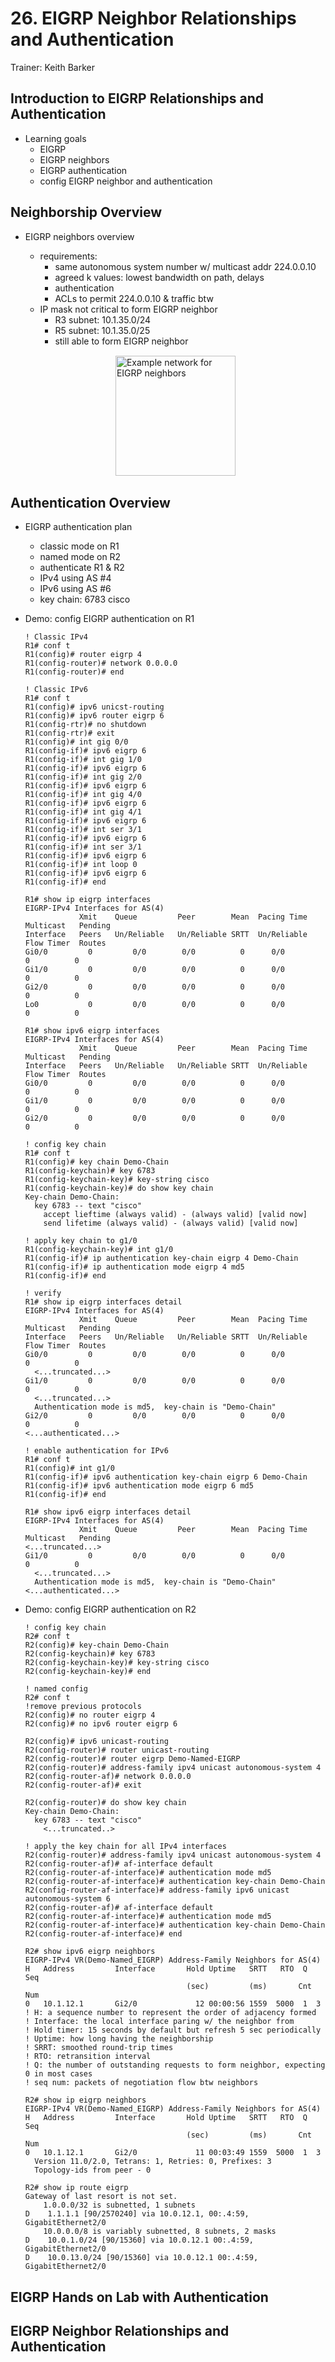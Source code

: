 # 26. EIGRP Neighbor Relationships and Authentication

Trainer: Keith Barker


## Introduction to EIGRP Relationships and Authentication

- Learning goals
  - EIGRP
  - EIGRP neighbors
  - EIGRP authentication
  - config EIGRP neighbor and authentication


## Neighborship Overview

- EIGRP neighbors overview
  - requirements:
    - same autonomous system number w/ multicast addr 224.0.0.10 
    - agreed k values: lowest bandwidth on path, delays
    - authentication
    - ACLs to permit 224.0.0.10 & traffic btw
  - IP mask not critical to form EIGRP neighbor
    - R3 subnet: 10.1.35.0/24
    - R5 subnet: 10.1.35.0/25
    - still able to form EIGRP neighbor

  <figure style="margin: 0.5em; display: flex; justify-content: center; align-items: center;">
    <img style="margin: 0.1em; padding-top: 0.5em; width: 20vw;"
      onclick= "window.open('page')"
      src    = "img/26-eigrp.png"
      alt    = "Example network for EIGRP neighbors"
      title  = "Example network for EIGRP neighbors"
    />
  </figure>

## Authentication Overview

- EIGRP authentication plan
  - classic mode on R1
  - named mode on R2
  - authenticate R1 & R2
  - IPv4 using AS #4
  - IPv6 using AS #6
  - key chain: 6783 cisco


- Demo: config EIGRP authentication on R1

  ```text
  ! Classic IPv4
  R1# conf t
  R1(config)# router eigrp 4
  R1(config-router)# network 0.0.0.0
  R1(config-router)# end

  ! Classic IPv6
  R1# conf t
  R1(config)# ipv6 unicst-routing
  R1(config)# ipv6 router eigrp 6
  R1(config-rtr)# no shutdown
  R1(config-rtr)# exit
  R1(config)# int gig 0/0
  R1(config-if)# ipv6 eigrp 6
  R1(config-if)# int gig 1/0
  R1(config-if)# ipv6 eigrp 6
  R1(config-if)# int gig 2/0
  R1(config-if)# ipv6 eigrp 6
  R1(config-if)# int gig 4/0
  R1(config-if)# ipv6 eigrp 6
  R1(config-if)# int gig 4/1
  R1(config-if)# ipv6 eigrp 6
  R1(config-if)# int ser 3/1
  R1(config-if)# ipv6 eigrp 6
  R1(config-if)# int ser 3/1
  R1(config-if)# ipv6 eigrp 6
  R1(config-if)# int loop 0
  R1(config-if)# ipv6 eigrp 6
  R1(config-if)# end

  R1# show ip eigrp interfaces
  EIGRP-IPv4 Interfaces for AS(4)
              Xmit    Queue         Peer        Mean  Pacing Time   Multicast   Pending
  Interface   Peers   Un/Reliable   Un/Reliable SRTT  Un/Reliable   Flow Timer  Routes
  Gi0/0         0         0/0        0/0          0      0/0            0          0
  Gi1/0         0         0/0        0/0          0      0/0            0          0
  Gi2/0         0         0/0        0/0          0      0/0            0          0
  Lo0           0         0/0        0/0          0      0/0            0          0

  R1# show ipv6 eigrp interfaces
  EIGRP-IPv4 Interfaces for AS(4)
              Xmit    Queue         Peer        Mean  Pacing Time   Multicast   Pending
  Interface   Peers   Un/Reliable   Un/Reliable SRTT  Un/Reliable   Flow Timer  Routes
  Gi0/0         0         0/0        0/0          0      0/0            0          0
  Gi1/0         0         0/0        0/0          0      0/0            0          0
  Gi2/0         0         0/0        0/0          0      0/0            0          0

  ! config key chain
  R1# conf t
  R1(config)# key chain Demo-Chain
  R1(config-keychain)# key 6783
  R1(config-keychain-key)# key-string cisco
  R1(config-keychain-key)# do show key chain
  Key-chain Demo-Chain:
    key 6783 -- text "cisco"
      accept lieftime (always valid) - (always valid) [valid now]
      send lifetime (always valid) - (always valid) [valid now]

  ! apply key chain to g1/0
  R1(config-keychain-key)# int g1/0
  R1(config-if)# ip authentication key-chain eigrp 4 Demo-Chain
  R1(config-if)# ip authentication mode eigrp 4 md5
  R1(config-if)# end

  ! verify 
  R1# show ip eigrp interfaces detail
  EIGRP-IPv4 Interfaces for AS(4)
              Xmit    Queue         Peer        Mean  Pacing Time   Multicast   Pending
  Interface   Peers   Un/Reliable   Un/Reliable SRTT  Un/Reliable   Flow Timer  Routes
  Gi0/0         0         0/0        0/0          0      0/0            0          0
    <...truncated...>
  Gi1/0         0         0/0        0/0          0      0/0            0          0
    <...truncated...>
    Authentication mode is md5,  key-chain is "Demo-Chain"
  Gi2/0         0         0/0        0/0          0      0/0            0          0
  <...authenticated...>

  ! enable authentication for IPv6
  R1# conf t
  R1(config)# int g1/0
  R1(config-if)# ipv6 authentication key-chain eigrp 6 Demo-Chain
  R1(config-if)# ipv6 authentication mode eigrp 6 md5
  R1(config-if)# end

  R1# show ipv6 eigrp interfaces detail
  EIGRP-IPv4 Interfaces for AS(4)
              Xmit    Queue         Peer        Mean  Pacing Time   Multicast   Pending
  <...truncated...>
  Gi1/0         0         0/0        0/0          0      0/0            0          0
    <...truncated...>
    Authentication mode is md5,  key-chain is "Demo-Chain"
  <...authenticated...>
  ```

- Demo: config EIGRP authentication on R2

  ```text
  ! config key chain
  R2# conf t
  R2(config)# key-chain Demo-Chain
  R2(config-keychain)# key 6783
  R2(config-keychain-key)# key-string cisco
  R2(config-keychain-key)# end

  ! named config
  R2# conf t
  !remove previous protocols
  R2(config)# no router eigrp 4
  R2(config)# no ipv6 router eigrp 6

  R2(config)# ipv6 unicast-routing
  R2(config-router)# router unicast-routing
  R2(config-router)# router eigrp Demo-Named-EIGRP
  R2(config-router)# address-family ipv4 unicast autonomous-system 4
  R2(config-router-af)# network 0.0.0.0
  R2(config-router-af)# exit

  R2(config-router)# do show key chain
  Key-chain Demo-Chain:
    key 6783 -- text "cisco"
      <...truncated..>

  ! apply the key chain for all IPv4 interfaces
  R2(config-router)# address-family ipv4 unicast autonomous-system 4
  R2(config-router-af)# af-interface default
  R2(config-router-af-interface)# authentication mode md5
  R2(config-router-af-interface)# authentication key-chain Demo-Chain
  R2(config-router-af-interface)# address-family ipv6 unicast autonomous-system 6
  R2(config-router-af)# af-interface default
  R2(config-router-af-interface)# authentication mode md5
  R2(config-router-af-interface)# authentication key-chain Demo-Chain
  R2(config-router-af-interface)# end

  R2# show ipv6 eigrp neighbors
  EIGRP-IPv4 VR(Demo-Named_EIGRP) Address-Family Neighbors for AS(4)
  H   Address         Interface       Hold Uptime   SRTT   RTO  Q  Seq
                                      (sec)         (ms)       Cnt Num
  0   10.1.12.1       Gi2/0             12 00:00:56 1559  5000  1  3
  ! H: a sequence number to represent the order of adjacency formed
  ! Interface: the local interface paring w/ the neighbor from
  ! Hold timer: 15 seconds by default but refresh 5 sec periodically
  ! Uptime: how long having the neighborship
  ! SRRT: smoothed round-trip times
  ! RTO: retransition interval
  ! Q: the number of outstanding requests to form neighbor, expecting 0 in most cases
  ! seq num: packets of negotiation flow btw neighbors

  R2# show ip eigrp neighbors
  EIGRP-IPv4 VR(Demo-Named_EIGRP) Address-Family Neighbors for AS(4)
  H   Address         Interface       Hold Uptime   SRTT   RTO  Q  Seq
                                      (sec)         (ms)       Cnt Num
  0   10.1.12.1       Gi2/0             11 00:03:49 1559  5000  1  3
    Version 11.0/2.0, Tetrans: 1, Retries: 0, Prefixes: 3
    Topology-ids from peer - 0

  R2# show ip route eigrp
  Gateway of last resort is not set.
      1.0.0.0/32 is subnetted, 1 subnets
  D    1.1.1.1 [90/2570240] via 10.0.12.1, 00:.4:59, GigabitEthernet2/0
      10.0.0.0/8 is variably subnetted, 8 subnets, 2 masks
  D    10.0.1.0/24 [90/15360] via 10.0.12.1 00:.4:59, GigabitEthernet2/0
  D    10.0.13.0/24 [90/15360] via 10.0.12.1 00:.4:59, GigabitEthernet2/0
  ```



## EIGRP Hands on Lab with Authentication




## EIGRP Neighbor Relationships and Authentication





